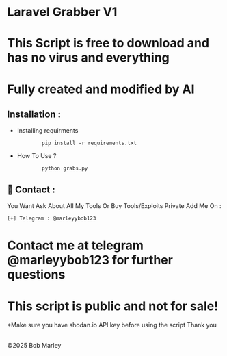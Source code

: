 # Laravel Grabber V1 

# This Script is free to download and has no virus and everything
# Fully created and modified by AI

Installation : 
------
         

 - Installing requirments
   
               pip install -r requirements.txt
    
 - How To Use ?
   
               python grabs.py
               

📧 Contact :
------
You Want Ask About All My Tools Or Buy Tools/Exploits Private Add Me On : 
```
[+] Telegram : @marleyybob123 
```

# Contact me at telegram @marleyybob123 for further questions
# This script is public and not for sale!

*Make sure you have shodan.io API key before using the script
Thank you

<br>©2025 Bob Marley
